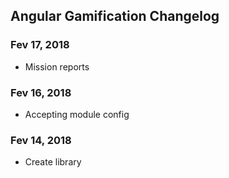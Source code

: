 ## Angular Gamification Changelog

<a name="Fev 17, 2018"></a>
### Fev 17, 2018
* Mission reports

<a name="Fev 16, 2018"></a>
### Fev 16, 2018
* Accepting module config

<a name="Fev 14, 2018"></a>
### Fev 14, 2018
* Create library